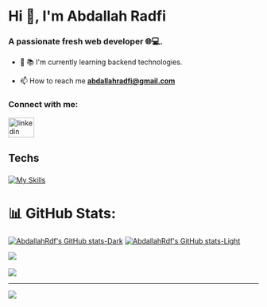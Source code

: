 <h1 align="left">Hi 👋, I'm Abdallah Radfi</h1>
<h3 align="left">A passionate fresh web developer 🌐💻.</h3>

-  &#127793; 📚 I'm currently learning backend technologies.

- 📫 How to reach me **abdallahradfi@gmail.com**


<h3 align="left">Connect with me:</h3>
<p align="left">
    <div align="left">
  <a href="https://www.linkedin.com/in/abdallah-radfi" target="_blank">
    <img src="https://raw.githubusercontent.com/maurodesouza/profile-readme-generator/master/src/assets/icons/social/linkedin/default.svg" width="52" height="40" alt="linkedin logo"  />
  </a>
</div>
</p>

<h2 align="left">Techs</h2>

###

[![My Skills](https://skillicons.dev/icons?i=html,css,bootstrap,tailwind,js,php,java,react,nodejs,express,mysql,mongodb,python,docker)](https://skillicons.dev)

<!--<div align="left">
  <img src="https://cdn.jsdelivr.net/gh/devicons/devicon/icons/html5/html5-original.svg" height="40" alt="html5 logo"  />
  <img width="12" />
  <img src="https://cdn.jsdelivr.net/gh/devicons/devicon/icons/css3/css3-original.svg" height="40" alt="css3 logo"  />
  <img width="12" />
  <img src="https://cdn.jsdelivr.net/gh/devicons/devicon/icons/bootstrap/bootstrap-original.svg" height="40" alt="bootstrap logo"  />
  <img width="12" />
  <img src="https://cdn.simpleicons.org/tailwindcss/06B6D4" height="40" alt="tailwindcss logo"  />
  <img width="12" />
  <img src="https://skillicons.dev/icons?i=js" height="40" alt="javascript logo"  />
  <img width="12" />
  <img src="https://img.shields.io/badge/PHP-777BB4?logo=php&logoColor=black&style=for-the-badge" height="40" alt="php logo"  />
  <img width="12" />
  <img src="https://cdn.jsdelivr.net/gh/devicons/devicon/icons/java/java-original.svg" height="40" alt="java logo"  />
  <img width="12" />
  <img src="https://cdn.simpleicons.org/react/61DAFB" height="40" alt="react logo"  />
  <img width="12" />
  <img src="https://cdn.simpleicons.org/nodedotjs/339933" height="40" alt="nodejs logo"  />
  <img width="12" />
  <img src="https://img.shields.io/badge/Express-000000?logo=express&logoColor=white&style=for-the-badge" height="40" alt="express logo"  />
  <img width="12" />
  <img src="https://cdn.jsdelivr.net/gh/devicons/devicon/icons/mysql/mysql-original.svg" height="40" alt="mysql logo"  />
  <img width="12" />
  <img src="https://cdn.simpleicons.org/mongodb/47A248" height="40" alt="mongodb logo"  />
  <img width="12" />
  <img src="https://cdn.jsdelivr.net/gh/devicons/devicon/icons/python/python-original.svg" height="40" alt="python logo"  />
</div><div align="center"> -->
    
# 📊 GitHub Stats:


[![AbdallahRdf's GitHub stats-Dark](https://github-readme-stats.vercel.app/api?username=AbdallahRdf&show_icons=true&theme=radical#gh-dark-mode-only)](https://github.com/anuraghazra/github-readme-stats#gh-dark-mode-only)
[![AbdallahRdf's GitHub stats-Light](https://github-readme-stats.vercel.app/api?username=AbdallahRdf&show_icons=true&theme=default#gh-light-mode-only)](https://github.com/anuraghazra/github-readme-stats#gh-light-mode-only)

![](https://github-readme-streak-stats.herokuapp.com/?user=AbdallahRdf&theme=dark&hide_border=false)<br/><br/>
![](https://github-readme-stats.vercel.app/api/top-langs/?username=AbdallahRdf&theme=dark&hide_border=false&include_all_commits=false&count_private=false&layout=compact)

---
[![](https://visitcount.itsvg.in/api?id=AbdallahRdf&icon=5&color=0)](https://visitcount.itsvg.in)
</div>
<!-- Proudly created with GPRM ( https://gprm.itsvg.in ) -->
